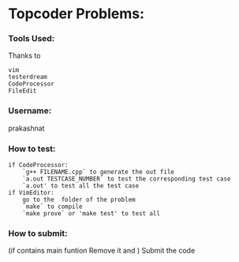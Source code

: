# Topcoder Problems:

### Tools Used:

Thanks to
```
vim
testerdream
CodeProcessor
FileEdit
```

### Username: 
prakashnat

### How to test:
```
if CodeProcessor:
	`g++ FILENAME.cpp` to generate the out file
	`a.out TESTCASE_NUMBER` to test the corresponding test case
	`a.out' to test all the test case
if VimEditor:
	go to the  folder of the problem
	`make` to compile
	`make prove` or 'make test' to test all
```
### How to submit:
(if contains main funtion Remove it and ) Submit the code

